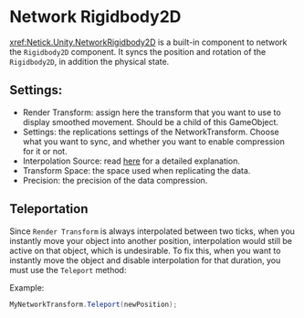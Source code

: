 # Network Rigidbody2D

<xref:Netick.Unity.NetworkRigidbody2D> is a built-in component to network the `Rigidbody2D` component. It syncs the position and rotation of the `Rigidbody2D`, in addition the physical state.

## Settings:

- Render Transform: assign here the transform that you want to use to display smoothed movement. Should be a child of this GameObject.
- Settings: the replications settings of the NetworkTransform. Choose what you want to sync, and whether you want to enable compression for it or not.
- Interpolation Source: read [here](../interpolation.md#interpolation-source) for a detailed explanation.
- Transform Space: the space used when replicating the data.
- Precision: the precision of the data compression. 

## Teleportation

Since `Render Transform` is always interpolated between two ticks, when you instantly move your object into another position, interpolation would still be active on that object, which is undesirable. To fix this, when you want to instantly move the object and disable interpolation for that duration, you must use the `Teleport` method:

Example:

```csharp
MyNetworkTransform.Teleport(newPosition);
```
